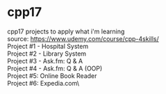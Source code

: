 # cpp17
cpp17 projects to apply what i'm learning\
source: https://www.udemy.com/course/cpp-4skills/   
Project #1 - Hospital System\
Project #2 - Library System\
Project #3 - Ask.fm: Q & A\
Project #4 - Ask.fm: Q & A (OOP)\
Project #5: Online Book Reader\
Project #6: Expedia.com\
